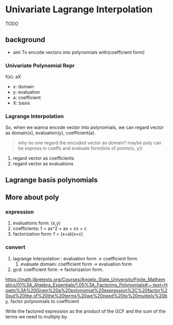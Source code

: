 # Univariate Lagrange Interpolation
TODO


## background
* aim
To encode vectors into polynomials with(coefficient form)

### Univariate Polynomial Repr
f(x): aX
* x: domain
* y: evaluation
* a: coefficient
* X: basis

### Lagrange Interpolation

So, when we wanna encode vector into polynomials, we can regard vector as
domain(x), evaluation(y), coefficient(a).
> why no one regard the encoded vector as domain?
> maybe poly can be express in coeffs and evaluate form(lots of points(x, y))

1. regard vector as coefficients
2. regard vector as evaluations



## Lagrange basis polynomials



## More about poly
### expression
1. evaluations form: (x,y)
2. coefficients: f = ax^2 + ax + cx + c
3. factorization form: f = (x+a)(x+c)

### convert
1. lagrange interpolation : evaluation form -> coefficient form.
   1. evaluate domain:  coefficient form -> evaluation form
2. gcd: coefficient form -> factorization form.

https://math.libretexts.org/Courses/Angelo_State_University/Finite_Mathematics/01%3A_Algebra_Essentials/1.05%3A_Factoring_Polynomials#:~:text=Howto%3A%20Given%20a%20polynomial%20expression%2C%20factor%20out%20the,of%20the%20terms%20we%20need%20to%20multiply%20by.
factor polynomials to coefficient

Write the factored expression as the product of the GCF and the sum of the terms we need to multiply by.